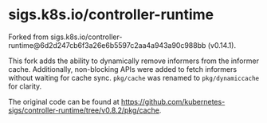 # sigs.k8s.io/controller-runtime

Forked from sigs.k8s.io/controller-runtime@6d2d247cb6f3a26e6b5597c2aa4a943a90c988bb (v0.14.1).

This fork adds the ability to dynamically
remove informers from the informer cache. Additionally, non-blocking APIs were added to fetch informers
without waiting for cache sync. `pkg/cache` was renamed to `pkg/dynamiccache` for clarity.

The original code can be found at https://github.com/kubernetes-sigs/controller-runtime/tree/v0.8.2/pkg/cache.

